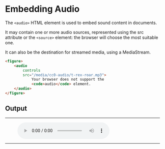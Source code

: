 # Embedding Audio

The `<audio>` HTML element is used to embed sound content in documents. 

It may contain one or more audio sources, represented using the src attribute or the `<source>` element: the browser will choose the most suitable one. 

It can also be the destination for streamed media, using a MediaStream.

```html
<figure>
    <audio
        controls
        src="/media/cc0-audio/t-rex-roar.mp3">
            Your browser does not support the
            <code>audio</code> element.
    </audio>
</figure>
```

## Output
---
<figure>
    <audio
        controls
        src="https://interactive-examples.mdn.mozilla.net/media/cc0-audio/t-rex-roar.mp3">
            Your browser does not support the
            <code>audio</code> element.
    </audio>
</figure>

---